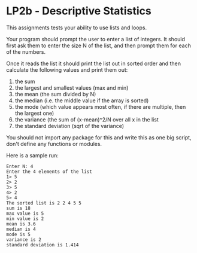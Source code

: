 # LP2b - Descriptive Statistics

This assignments tests your ability to use lists and loops.

Your program should prompt the user to enter a list of integers.
It should first ask them to enter the size N of the list,
and then prompt them for each of the numbers.

Once it reads the list it should print the list out in sorted order
and then calculate the following values and print them out:
1. the sum
2. the largest and smallest values (max and min)
3. the mean (the sum divided by N)
4. the median (i.e. the middle value if the array is sorted)
5. the mode (which value appears most often, if there are multiple, then the largest one)
6. the variance (the sum of (x-mean)^2/N  over all x in the list
7. the standard deviation (sqrt of the variance)

You should not import any package for this and write this as one big script,
don't define any functions or modules.

Here is a sample run:
```
Enter N: 4
Enter the 4 elements of the list
1> 5
2> 2
3> 5
4> 2
5> 4
The sorted list is 2 2 4 5 5
sum is 18
max value is 5
min value is 2
mean is 3.6
median is 4
mode is 5
variance is 2
standard deviation is 1.414
```
